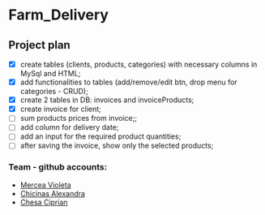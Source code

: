 # Farm_Delivery

## Project plan 

- [x] create tables (clients, products, categories) with necessary columns in MySql and HTML;
- [x] add functionalities to tables (add/remove/edit btn, drop menu for categories - CRUD);
- [x] create 2 tables in DB: invoices and invoiceProducts;
- [x] create invoice for client;
- [ ] sum products prices from invoice;;
- [ ] add column for delivery date;
- [ ] add an input for the required product quantities; 
- [ ] after saving the invoice, show only the selected products;

### Team - github accounts:

- [Mercea Violeta](https://github.com/vmercea)
- [Chicinas Alexandra](https://github.com/alexandraschicinas)
- [Chesa Ciprian](https://github.com/ciprianchesa)